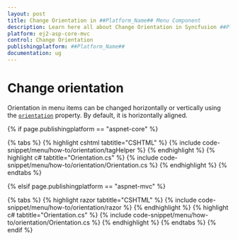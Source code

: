 ```yaml
---
layout: post
title: Change Orientation in ##Platform_Name## Menu Component
description: Learn here all about Change Orientation in Syncfusion ##Platform_Name## Menu component of Syncfusion Essential JS 2 and more.
platform: ej2-asp-core-mvc
control: Change Orientation
publishingplatform: ##Platform_Name##
documentation: ug
---
```


# Change orientation

Orientation in menu items can be changed horizontally or vertically using the [`orientation`](https://help.syncfusion.com/cr/cref_files/aspnetcore-js2/Syncfusion.EJ2~Syncfusion.EJ2.Navigations.Menu~Orientation.html) property.
By default, it is horizontally aligned.

{% if page.publishingplatform == "aspnet-core" %}

{% tabs %}
{% highlight cshtml tabtitle="CSHTML" %}
{% include code-snippet/menu/how-to/orientation/tagHelper %}
{% endhighlight %}
{% highlight c# tabtitle="Orientation.cs" %}
{% include code-snippet/menu/how-to/orientation/Orientation.cs %}
{% endhighlight %}
{% endtabs %}

{% elsif page.publishingplatform == "aspnet-mvc" %}

{% tabs %}
{% highlight razor tabtitle="CSHTML" %}
{% include code-snippet/menu/how-to/orientation/razor %}
{% endhighlight %}
{% highlight c# tabtitle="Orientation.cs" %}
{% include code-snippet/menu/how-to/orientation/Orientation.cs %}
{% endhighlight %}
{% endtabs %}
{% endif %}



